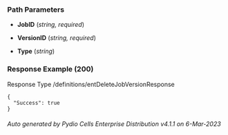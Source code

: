 






 
  


### Path Parameters

 - **JobID** (_string, required_) 

 - **VersionID** (_string, required_) 

 - **Type** (_string_) 




### Response Example (200)
Response Type /definitions/entDeleteJobVersionResponse

```
{
  "Success": true
}
```




###### Auto generated by Pydio Cells Enterprise Distribution v4.1.1 on 6-Mar-2023
